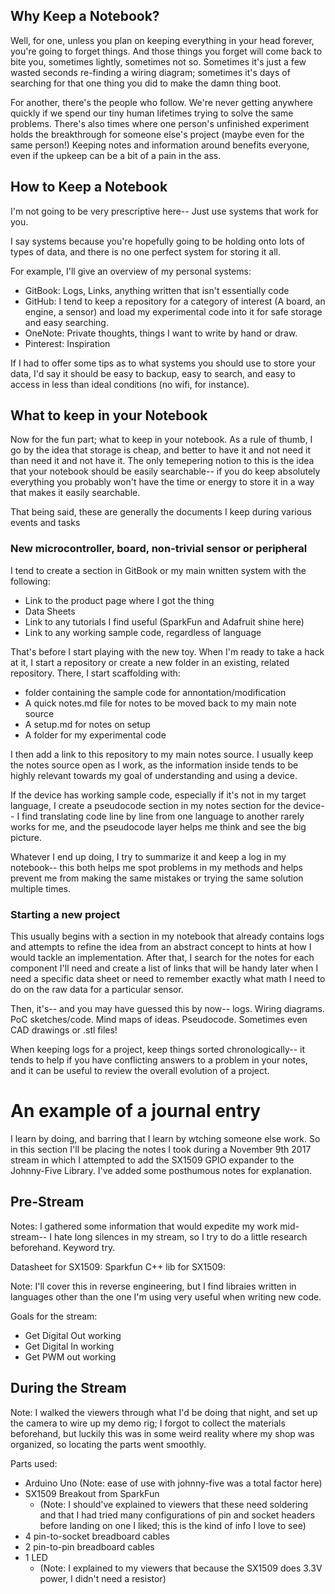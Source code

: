 ## Why Keep a Notebook?

Well, for one, unless you plan on keeping everything in your head forever, you're going to forget things. And those things you forget will come back to bite you, sometimes lightly, sometimes not so. Sometimes it's just a few wasted seconds re-finding a wiring diagram; sometimes it's days of searching for that one thing you did to make the damn thing boot.

For another, there's the people who follow. We're never getting anywhere quickly if we spend our tiny human lifetimes trying to solve the same problems. There's also times where one person's unfinished experiment holds the breakthrough for someone else's project \(maybe even for the same person!\) Keeping notes and information around benefits everyone, even if the upkeep can be a bit of a pain in the ass.

## How to Keep a Notebook

I'm not going to be very prescriptive here-- Just use systems that work for you.

I say systems because you're hopefully going to be holding onto lots of types of data, and there is no one perfect system for storing it all.

For example, I'll give an overview of my personal systems:

* GitBook: Logs, Links, anything written that isn't essentially code
* GitHub: I tend to keep a repository for a category of interest \(A board, an engine, a sensor\) and load my experimental code into it for safe storage and easy searching.
* OneNote: Private thoughts, things I want to write by hand or draw.
* Pinterest: Inspiration

If I had to offer some tips as to what systems you should use to store your data, I'd say it should be easy to backup, easy to search, and easy to access in less than ideal conditions \(no wifi, for instance\).

## What to keep in your Notebook

Now for the fun part; what to keep in your notebook. As a rule of thumb, I go by the idea that storage is cheap, and better to have it and not need it than need it and not have it. The only temepering notion to this is the idea that your notebook should be easily searchable-- if you do keep absolutely everything you probably won't have the time or energy to store it in a way that makes it easily searchable.

That being said, these are generally the documents I keep during various events and tasks

### New microcontroller, board, non-trivial sensor or peripheral

I tend to create a section in GitBook or my main wnitten system with the following:

* Link to the product page where I got the thing
* Data Sheets
* Link to any tutorials I find useful \(SparkFun and Adafruit shine here\)
* Link to any working sample code, regardless of language

That's before I start playing with the new toy. When I'm ready to take a hack at it, I start a repository or create a new folder in an existing, related repository. There, I start scaffolding with:

* folder containing the sample code for annontation/modification
* A quick notes.md file for notes to be moved back to my main note source
* A setup.md for notes on setup
* A folder for my experimental code

I then add a link to this repository to my main notes source. I usually keep the notes source open as I work, as the information inside tends to be highly relevant towards my goal of understanding and using a device.

If the device has working sample code, especially if it's not in my target language, I create a pseudocode section in my notes section for the device-- I find translating code line by line from one language to another rarely works for me, and the pseudocode layer helps me think and see the big picture.

Whatever I end up doing, I try to summarize it and keep a log in my notebook-- this both helps me spot problems in my methods and helps prevent me from making the same mistakes or trying the same solution multiple times.

### Starting a new project

This usually begins with a section in my notebook that already contains logs and attempts to refine the idea from an abstract concept to hints at how I would tackle an implementation. After that, I search for the notes for each component I'll need and create a list of links that will be handy later when I need a specific data sheet or need to remember exactly what math I need to do on the raw data for a particular sensor.

Then, it's-- and you may have guessed this by now-- logs. Wiring diagrams. PoC sketches/code. Mind maps of ideas. Pseudocode. Sometimes even CAD drawings or .stl files!

When keeping logs for a project, keep things sorted chronologically-- it tends to help if you have conflicting answers to a problem in your notes, and it can be useful to review the overall evolution of a project.

# An example of a journal entry

I learn by doing, and barring that I learn by wtching someone else work. So in this section I'll be placing the notes I took during a November 9th 2017 stream in which I attempted to add the SX1509 GPIO expander to the Johnny-Five Library. I've added some posthumous notes for explanation.

## Pre-Stream

Notes: I gathered some information that would expedite my work mid-stream-- I hate long silences in my stream, so I try to do a little research beforehand. Keyword try.

Datasheet for SX1509: Sparkfun C++ lib for SX1509:

Note: I'll cover this in reverse engineering, but I find libraies written in languages other than the one I'm using very useful when writing new code.

Goals for the stream:

* Get Digital Out working
* Get Digital In working
* Get PWM out working

## During the Stream

Note: I walked the viewers through what I'd be doing that night, and set up the camera to wire up my demo rig; I forgot to collect the materials beforehand, but luckily this was in some weird reality where my shop was organized, so locating the parts went smoothly.

Parts used:

* Arduino Uno \(Note: ease of use with johnny-five was a total factor here\)
* SX1509 Breakout from SparkFun
  * \(Note: I should've explained to viewers that these need soldering and that I had tried many configurations of pin and socket headers before landing on one I liked; this is the kind of info I love to see\)
* 4 pin-to-socket breadboard cables
* 2 pin-to-pin breadboard cables
* 1 LED
  * \(Note: I explained to my viewers that because the SX1509 does 3.3V power, I didn't need a resistor\)



